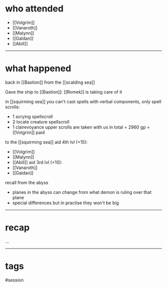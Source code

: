 # who attended

- [[Volgrim]]
- [[Vanaroth]]
- [[Malynn]]
- [[Galdan]]
- [[Abill]]

---
# what happened

back in [[Bastion]] from the [[scalding sea]]

Gave the ship to [[Bastion]]: [[Romek]] is taking care of it

in [[squirming sea]] you can't cast spells with verbal components, only spell scrolls:
- 1 scrying spellscroll
- 2 locate creature spellscroll
- 1 clairevoyance
upper scrolls are taken with us
in total = 2960 gp = [[Volgrim]] paid

to the [[squirming sea]]
aid 4th lvl (+15):
- [[Volgrim]]
- [[Malynn]]
- [[Abill]]
aid 3rd lvl (+10):
- [[Vanaroth]]
- [[Galdan]]

recall from the abyss
- planes in the abyss can change from what demon is ruling over that plane
- special differences but in practise they won't be big 

---
# recap

...

---
# tags

#session